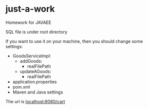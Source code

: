 # just-a-work

Homework for JAVAEE

SQL file is under root directory

If you want to use it on your machine, then you should change some settings:

- GoodsServiceImpl:
  - addGoods:
    - realFilePath
  - updateAGoods:
    - realFilePath
- application.properties
- pom.xml
- Maven and Java settings


The url is [localhost:8080/cart](http://localhost:8080/cart)

